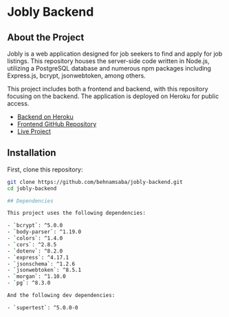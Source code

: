 # Jobly Backend

## About the Project

Jobly is a web application designed for job seekers to find and apply for job listings. This repository houses the server-side code written in Node.js, utilizing a PostgreSQL database and numerous npm packages including Express.js, bcrypt, jsonwebtoken, among others.

This project includes both a frontend and backend, with this repository focusing on the backend. The application is deployed on Heroku for public access.

- [Backend on Heroku](https://jobly-backend.herokuapp.com/)
- [Frontend GitHub Repository](https://github.com/behnamsaba/jobly-frontend)
- [Live Project](http://equal-frog.surge.sh)

## Installation

First, clone this repository:

```bash
git clone https://github.com/behnamsaba/jobly-backend.git
cd jobly-backend

## Dependencies

This project uses the following dependencies:

- `bcrypt`: ^5.0.0
- `body-parser`: ^1.19.0
- `colors`: ^1.4.0
- `cors`: ^2.8.5
- `dotenv`: ^8.2.0
- `express`: ^4.17.1
- `jsonschema`: ^1.2.6
- `jsonwebtoken`: ^8.5.1
- `morgan`: ^1.10.0
- `pg`: ^8.3.0

And the following dev dependencies:

- `supertest`: ^5.0.0-0
